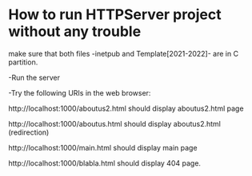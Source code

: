 # How to run HTTPServer project without any trouble
 make sure that both files -inetpub and Template[2021-2022]- are in C partition.
 
 
 
 
-Run the server


-Try the following URIs in the web browser:

  http://localhost:1000/aboutus2.html
  should display aboutus2.html page

  http://localhost:1000/aboutus.html
  should display aboutus2.html (redirection)

  http://localhost:1000/main.html
  should display main page

  http://localhost:1000/blabla.html
  should display 404 page.

